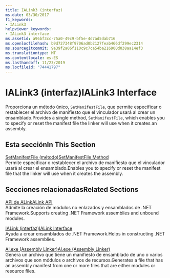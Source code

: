 ```yaml
---
title: IALink3 (interfaz)
ms.date: 03/30/2017
f1_keywords:
- IALink3
helpviewer_keywords:
- IALink3 interface
ms.assetid: a96bf3cc-75a0-49c9-bf5e-4d7ad5dab716
ms.openlocfilehash: b9d727348f9706ad0b2127feab466df299ec2314
ms.sourcegitcommit: 9a39f2a06f110c9c7ca54ba216900d038aa14ef3
ms.translationtype: MT
ms.contentlocale: es-ES
ms.lasthandoff: 11/23/2019
ms.locfileid: "74441797"
---
```

# <a name="ialink3-interface"></a><span data-ttu-id="a7357-102">IALink3 (interfaz)</span><span class="sxs-lookup"><span data-stu-id="a7357-102">IALink3 Interface</span></span>
<span data-ttu-id="a7357-103">Proporciona un método único, `SetManifestFile`, que permite especificar o restablecer el archivo de manifiesto que el vinculador usará al crear un ensamblado.</span><span class="sxs-lookup"><span data-stu-id="a7357-103">Provides a single method, `SetManifestFile`, which enables you to specify or reset the manifest file the linker will use when it creates an assembly.</span></span>  
  
## <a name="in-this-section"></a><span data-ttu-id="a7357-104">Esta sección</span><span class="sxs-lookup"><span data-stu-id="a7357-104">In This Section</span></span>  
 [<span data-ttu-id="a7357-105">SetManifestFile (método)</span><span class="sxs-lookup"><span data-stu-id="a7357-105">SetManifestFile Method</span></span>](setmanifestfile-method.md)  
 <span data-ttu-id="a7357-106">Permite especificar o restablecer el archivo de manifiesto que el vinculador usará al crear el ensamblado.</span><span class="sxs-lookup"><span data-stu-id="a7357-106">Enables you to specify or reset the manifest file that the linker will use when it creates the assembly.</span></span>  
  
## <a name="related-sections"></a><span data-ttu-id="a7357-107">Secciones relacionadas</span><span class="sxs-lookup"><span data-stu-id="a7357-107">Related Sections</span></span>  
 [<span data-ttu-id="a7357-108">API de ALink</span><span class="sxs-lookup"><span data-stu-id="a7357-108">ALink API</span></span>](index.md)  
 <span data-ttu-id="a7357-109">Admite la creación de módulos no enlazados y ensamblados de .NET Framework.</span><span class="sxs-lookup"><span data-stu-id="a7357-109">Supports creating .NET Framework assemblies and unbound modules.</span></span>  
  
 [<span data-ttu-id="a7357-110">IALink (interfaz)</span><span class="sxs-lookup"><span data-stu-id="a7357-110">IALink Interface</span></span>](ialink-interface.md)  
 <span data-ttu-id="a7357-111">Ayuda a crear ensamblados de .NET Framework.</span><span class="sxs-lookup"><span data-stu-id="a7357-111">Helps in constructing .NET Framework assemblies.</span></span>  
  
 [<span data-ttu-id="a7357-112">Al.exe (Assembly Linker)</span><span class="sxs-lookup"><span data-stu-id="a7357-112">Al.exe (Assembly Linker)</span></span>](../../tools/al-exe-assembly-linker.md)  
 <span data-ttu-id="a7357-113">Genera un archivo que tiene un manifiesto de ensamblado de uno o varios archivos que son módulos o archivos de recursos.</span><span class="sxs-lookup"><span data-stu-id="a7357-113">Generates a file that has an assembly manifest from one or more files that are either modules or resource files.</span></span>
